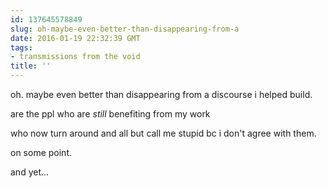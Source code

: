 ```yaml
---
id: 137645578849
slug: oh-maybe-even-better-than-disappearing-from-a
date: 2016-01-19 22:32:39 GMT
tags:
- transmissions from the void
title: ''
---
```


oh. maybe even better than disappearing from a discourse i helped build.

are the ppl who are *still* benefiting from my work

who now turn around and all but call me stupid bc i don't agree with them.

on some point.

and yet...